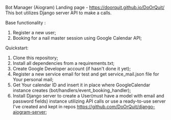 Bot Manager (Aiogram)
Landing page - https://doorquit.github.io/DoOrQuit/
This bot utilizes Django server API to make a calls.

Base functionality :

1) Register a new user;
2) Booking for a nail master session using Google Calendar API;


Quickstart:

1) Clone this repository;
2) Install all dependencies from a requirements.txt;
3) Create Google Developer account (if hasn't done it yet);
4) Register a new service email for test and get service_mail.json file for Your personal mail;
5) Get Your calendar ID and insert it in place where GoogleCalendar instance creates (bot/handlers/event_booking_handler);
6) Install Django server to create a User(must have a model with email and password fields) instance utilizing API calls or use a ready-to-use server I've created and kept in repos https://github.com/DoOrQuit/django-aiogram-server;
